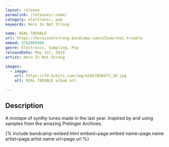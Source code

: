```yaml
---
layout: release
permalink: /releases/:name/
category: electronic, pop
keywords: Hero Is Not Strong

name: REAL TROUBLE
url: https://heroisnotstrong.bandcamp.com/album/real-trouble
embed: 3792809408
genre: Electronic, Sampling, Pop
releaseDate: May 1st, 2018
artist: Hero Is Not Strong

images:
  - image:
    url: https://f4.bcbits.com/img/a1857850473_16.jpg
    alt: REAL TROUBLE album art

---
```


## Description

A mixtape of synthy tunes made in the last year. Inspired by and using samples from the amazing Prelinger Archives.

{% include bandcamp-embed.html 
  embed=page.embed
  name=page.name
  artist=page.artist.name
  url=page.url
%}